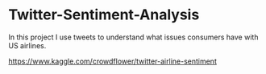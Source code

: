 # Twitter-Sentiment-Analysis
In this project I use tweets to understand what issues consumers have with US airlines. 

https://www.kaggle.com/crowdflower/twitter-airline-sentiment
